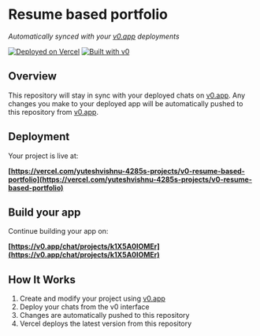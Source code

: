 # Resume based portfolio

*Automatically synced with your [v0.app](https://v0.app) deployments*

[![Deployed on Vercel](https://img.shields.io/badge/Deployed%20on-Vercel-black?style=for-the-badge&logo=vercel)](https://vercel.com/yuteshvishnu-4285s-projects/v0-resume-based-portfolio)
[![Built with v0](https://img.shields.io/badge/Built%20with-v0.app-black?style=for-the-badge)](https://v0.app/chat/projects/k1X5A0IOMEr)

## Overview

This repository will stay in sync with your deployed chats on [v0.app](https://v0.app).
Any changes you make to your deployed app will be automatically pushed to this repository from [v0.app](https://v0.app).

## Deployment

Your project is live at:

**[https://vercel.com/yuteshvishnu-4285s-projects/v0-resume-based-portfolio](https://vercel.com/yuteshvishnu-4285s-projects/v0-resume-based-portfolio)**

## Build your app

Continue building your app on:

**[https://v0.app/chat/projects/k1X5A0IOMEr](https://v0.app/chat/projects/k1X5A0IOMEr)**

## How It Works

1. Create and modify your project using [v0.app](https://v0.app)
2. Deploy your chats from the v0 interface
3. Changes are automatically pushed to this repository
4. Vercel deploys the latest version from this repository